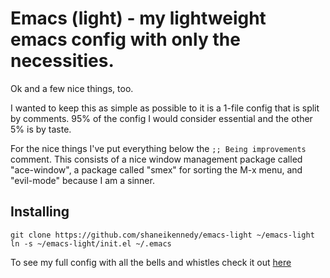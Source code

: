 # Emacs (light) - my lightweight emacs config with only the necessities.
Ok and a few nice things, too.

I wanted to keep this as simple as possible to it is a 1-file config that is split by comments. 95% of the config I would consider essential and the other 5% is by taste. 

For the nice things I've put everything below the `;; Being improvements` comment. This consists of a nice window management package called "ace-window", a package called "smex" for sorting the M-x menu, and "evil-mode" because I am a sinner.

## Installing
``` shell
git clone https://github.com/shaneikennedy/emacs-light ~/emacs-light
ln -s ~/emacs-light/init.el ~/.emacs
```

To see my full config with all the bells and whistles check it out [here](https://github.com/shaneikennedy/.emacs.d)
